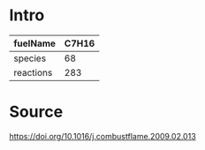 # Intro
| fuelName      | C7H16 |
| --------------------          | ------------------------------------------------- |
| species       | 68       |
| reactions     | 283        |


# Source

https://doi.org/10.1016/j.combustflame.2009.02.013